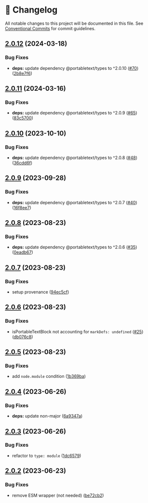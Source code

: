 <!-- markdownlint-disable --><!-- textlint-disable -->

# 📓 Changelog

All notable changes to this project will be documented in this file. See
[Conventional Commits](https://conventionalcommits.org) for commit guidelines.

## [2.0.12](https://github.com/portabletext/toolkit/compare/v2.0.11...v2.0.12) (2024-03-18)


### Bug Fixes

* **deps:** update dependency @portabletext/types to ^2.0.10 ([#70](https://github.com/portabletext/toolkit/issues/70)) ([2b8e7f6](https://github.com/portabletext/toolkit/commit/2b8e7f63f609f8917b72ee655fd0907e626dafe3))

## [2.0.11](https://github.com/portabletext/toolkit/compare/v2.0.10...v2.0.11) (2024-03-16)


### Bug Fixes

* **deps:** update dependency @portabletext/types to ^2.0.9 ([#65](https://github.com/portabletext/toolkit/issues/65)) ([83c5700](https://github.com/portabletext/toolkit/commit/83c5700720afa12c2856c60881931c05ec549741))

## [2.0.10](https://github.com/portabletext/toolkit/compare/v2.0.9...v2.0.10) (2023-10-10)


### Bug Fixes

* **deps:** update dependency @portabletext/types to ^2.0.8 ([#48](https://github.com/portabletext/toolkit/issues/48)) ([36cdd6f](https://github.com/portabletext/toolkit/commit/36cdd6f8786cc5474eb1a1f1306120691d852d8f))

## [2.0.9](https://github.com/portabletext/toolkit/compare/v2.0.8...v2.0.9) (2023-09-28)


### Bug Fixes

* **deps:** update dependency @portabletext/types to ^2.0.7 ([#40](https://github.com/portabletext/toolkit/issues/40)) ([16f8ee7](https://github.com/portabletext/toolkit/commit/16f8ee75322c1bb290dcff4d666f5e87a9c67f46))

## [2.0.8](https://github.com/portabletext/toolkit/compare/v2.0.7...v2.0.8) (2023-08-23)

### Bug Fixes

- **deps:** update dependency @portabletext/types to ^2.0.6 ([#35](https://github.com/portabletext/toolkit/issues/35)) ([0eadb67](https://github.com/portabletext/toolkit/commit/0eadb67f0c85736d2e64e37186ec2224f92399e9))

## [2.0.7](https://github.com/portabletext/toolkit/compare/v2.0.6...v2.0.7) (2023-08-23)

### Bug Fixes

- setup provenance ([94ec5cf](https://github.com/portabletext/toolkit/commit/94ec5cf0f3e83d0df3ba0649339fb58195686a45))

## [2.0.6](https://github.com/portabletext/toolkit/compare/v2.0.5...v2.0.6) (2023-08-23)

### Bug Fixes

- isPortableTextBlock not accounting for `markDefs: undefined` ([#25](https://github.com/portabletext/toolkit/issues/25)) ([db076c8](https://github.com/portabletext/toolkit/commit/db076c869e816c151308c47ce50858ef80d4eb76))

## [2.0.5](https://github.com/portabletext/toolkit/compare/v2.0.4...v2.0.5) (2023-08-23)

### Bug Fixes

- add `node.module` condition ([1b369ba](https://github.com/portabletext/toolkit/commit/1b369bac105ccdb78df28f1b95b2cbbdf0e7ee74))

## [2.0.4](https://github.com/portabletext/toolkit/compare/v2.0.3...v2.0.4) (2023-06-26)

### Bug Fixes

- **deps:** update non-major ([6a9347a](https://github.com/portabletext/toolkit/commit/6a9347ad8ad08400f3eb2284e072997bf4067d59))

## [2.0.3](https://github.com/portabletext/toolkit/compare/v2.0.2...v2.0.3) (2023-06-26)

### Bug Fixes

- refactor to `type: module` ([1dc6579](https://github.com/portabletext/toolkit/commit/1dc6579053980f6191007985bc9ca9a9d4532f7b))

## [2.0.2](https://github.com/portabletext/toolkit/compare/v2.0.1...v2.0.2) (2023-06-23)

### Bug Fixes

- remove ESM wrapper (not needed) ([be72cb2](https://github.com/portabletext/toolkit/commit/be72cb258481d95343bda35e20b3c063ca30e0e2))
